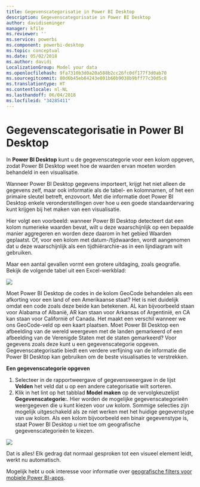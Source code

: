 ```yaml
---
title: Gegevenscategorisatie in Power BI Desktop
description: Gegevenscategorisatie in Power BI Desktop
author: davidiseminger
manager: kfile
ms.reviewer: ''
ms.service: powerbi
ms.component: powerbi-desktop
ms.topic: conceptual
ms.date: 05/02/2018
ms.author: davidi
LocalizationGroup: Model your data
ms.openlocfilehash: 9fa7310b3d0a20a588b2cc26fc0df177f3d0ab70
ms.sourcegitcommit: 80d6b45eb84243e801b60b9038b9bff77c30d5c8
ms.translationtype: HT
ms.contentlocale: nl-NL
ms.lasthandoff: 06/04/2018
ms.locfileid: "34285411"
---
```

# <a name="data-categorization-in-power-bi-desktop"></a>Gegevenscategorisatie in Power BI Desktop
In **Power BI Desktop** kunt u de gegevenscategorie voor een kolom opgeven, zodat Power BI Desktop weet hoe de waarden ervan moeten worden behandeld in een visualisatie.

Wanneer Power BI Desktop gegevens importeert, krijgt het niet alleen de gegevens zelf, maar ook informatie als de tabel- en kolomnamen, of het een primaire sleutel betreft, enzovoort.  Met die informatie doet Power BI Desktop enkele veronderstellingen over hoe u een goede standaardervaring kunt krijgen bij het maken van een visualisatie. 

Hier volgt een voorbeeld: wanneer Power BI Desktop detecteert dat een kolom numerieke waarden bevat, wilt u deze waarschijnlijk op een bepaalde manier aggregeren en worden deze daarom in het gebied Waarden geplaatst. Of, voor een kolom met datum-/tijdwaarden, wordt aangenomen dat u deze waarschijnlijk als een tijdhiërarchie-as in een lijndiagram wilt gebruiken.

Maar een aantal gevallen vormt een grotere uitdaging, zoals geografie. Bekijk de volgende tabel uit een Excel-werkblad:

![](media/desktop-data-categorization/datacategorizationtable.png)

Moet Power BI Desktop de codes in de kolom GeoCode behandelen als een afkorting voor een land of een Amerikaanse staat?  Het is niet duidelijk omdat een code zoals deze beide kan betekenen.  AL kan bijvoorbeeld staan voor Alabama of Albanië, AR kan staan voor Arkansas of Argentinië, en CA kan staan voor Californië of Canada. Het maakt een verschil wanneer we ons GeoCode-veld op een kaart plaatsen.  Moet Power BI Desktop een afbeelding van de wereld weergeven met de landen gemarkeerd of een afbeelding van de Verenigde Staten met de staten gemarkeerd?  Voor gegevens zoals deze kunt u een gegevenscategorie opgeven. Gegevenscategorisatie biedt een verdere verfijning van de informatie die Power BI Desktop kan gebruiken om de beste visualisaties te verstrekken.  

**Een gegevenscategorie opgeven**

1. Selecteer in de rapportweergave of gegevensweergave in de lijst **Velden** het veld dat u op een andere categorisatie wilt sorteren.
2. Klik in het lint op het tabblad **Model maken** op de vervolgkeuzelijst **Gegevenscategorie:**.  Hier worden de mogelijke gegevenscategorieën weergegeven die u kunt kiezen voor uw kolom.  Sommige selecties zijn mogelijk uitgeschakeld als ze niet werken met het huidige gegevenstype van uw kolom.  Als een kolom bijvoorbeeld een binair gegevenstype is, staat Power BI Desktop u niet toe om geografische gegevenscategorieën te kiezen. 

![](media/desktop-data-categorization/datacategorization.gif)

Dat is alles!  Elk gedrag dat normaal gesproken tot een visueel element leidt, werkt nu automatisch.  

Mogelijk hebt u ook interesse voor informatie over [geografische filters voor mobiele Power BI-apps](desktop-mobile-geofiltering.md).

